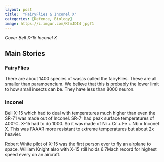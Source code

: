 ```yaml
---
layout: post
title:  "FairyFlies & Inconel X"
categories: [Defence, Biology]
image: https://i.imgur.com/KfmJDI4.jpg?1
---
```


*Cover Bell X-15 Inconel X*

## Main Stories

### FairyFlies
There are about 1400 species of wasps called the fairyFlies. These are all smaller than paramoencium. We believe that this is probably the lower limit to how small insects can be.
They have less than 8000 neuron.

### Inconel
Bell X-15 which had to deal with temperatures much higher than even the SR-71 was made out of Inconel. SR-71 had peak surface temperatures of 400&deg;C. X-15 had to do 1000. So it was made of Ni + Cr + Fe + Nb = Inconel X. This was FAAAR more resistant to extreme temperatures but about 2x heavier.

Robert White pilot of X-15 was the first person ever to fly an airplane to space. William Knight also with X-15 still holds 6.7Mach record for highest speed every on an aircraft.